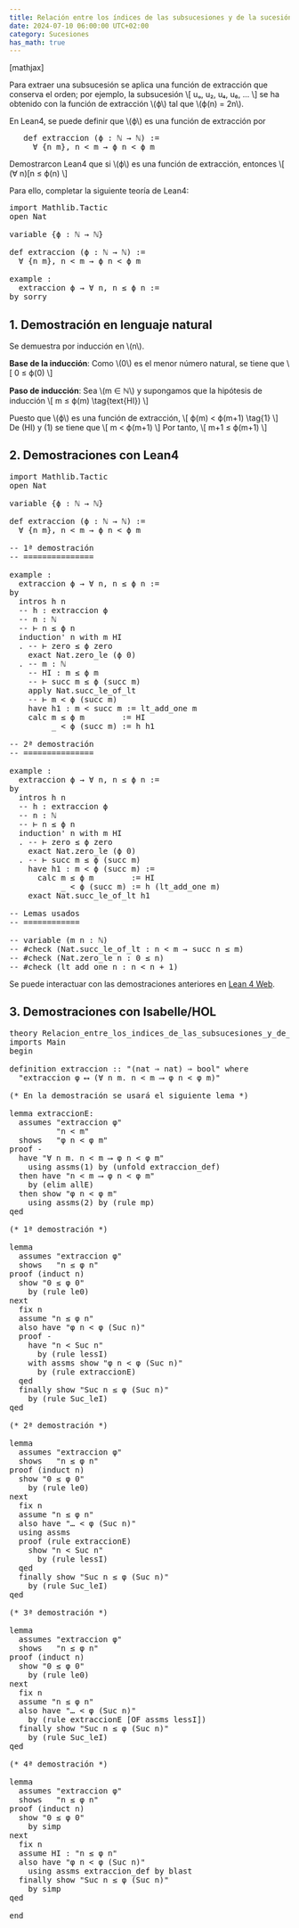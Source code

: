 ```yaml
---
title: Relación entre los índices de las subsucesiones y de la sucesión
date: 2024-07-10 06:00:00 UTC+02:00
category: Sucesiones
has_math: true
---
```


[mathjax]

Para extraer una subsucesión se aplica una función de extracción que conserva el orden; por ejemplo, la subsucesión
\\[ uₒ, u₂, u₄, u₆, ... \\]
se ha obtenido con la función de extracción \\(ϕ\\) tal que \\(ϕ(n) = 2n\\).

En Lean4, se puede definir que \\(ϕ\\) es una función de extracción por
<pre lang="lean">
   def extraccion (ϕ : ℕ → ℕ) :=
     ∀ {n m}, n < m → ϕ n < ϕ m
</pre>

Demostrarcon Lean4 que si \\(ϕ\\) es una función de extracción, entonces
\\[ (∀ n)[n ≤ ϕ(n) \\]

Para ello, completar la siguiente teoría de Lean4:

<pre lang="lean">
import Mathlib.Tactic
open Nat

variable {ϕ : ℕ → ℕ}

def extraccion (ϕ : ℕ → ℕ) :=
  ∀ {n m}, n < m → ϕ n < ϕ m

example :
  extraccion ϕ → ∀ n, n ≤ ϕ n :=
by sorry
</pre>
<!--more-->

<h2>1. Demostración en lenguaje natural</h2>

Se demuestra por inducción en \\(n\\).

**Base de la inducción**: Como \\(0\\) es el menor número natural, se tiene que
\\[ 0 ≤ ϕ(0) \\]

**Paso de inducción**: Sea \\(m ∈ ℕ\\) y supongamos que la hipótesis de inducción
\\[ m ≤ ϕ(m) \\tag{text{HI}) \\]

Puesto que \\(ϕ\\) es una función de extracción,
\\[ ϕ(m) < ϕ(m+1) \\tag{1} \\]
De (HI) y (1) se tiene que
\\[ m < ϕ(m+1) \\]
Por tanto,
\\[ m+1 ≤ ϕ(m+1) \\]

<h2>2. Demostraciones con Lean4</h2>

<pre lang="lean">
import Mathlib.Tactic
open Nat

variable {ϕ : ℕ → ℕ}

def extraccion (ϕ : ℕ → ℕ) :=
  ∀ {n m}, n < m → ϕ n < ϕ m

-- 1ª demostración
-- ===============

example :
  extraccion ϕ → ∀ n, n ≤ ϕ n :=
by
  intros h n
  -- h : extraccion ϕ
  -- n : ℕ
  -- ⊢ n ≤ ϕ n
  induction' n with m HI
  . -- ⊢ zero ≤ ϕ zero
    exact Nat.zero_le (ϕ 0)
  . -- m : ℕ
    -- HI : m ≤ ϕ m
    -- ⊢ succ m ≤ ϕ (succ m)
    apply Nat.succ_le_of_lt
    -- ⊢ m < ϕ (succ m)
    have h1 : m < succ m := lt_add_one m
    calc m ≤ ϕ m        := HI
         _ < ϕ (succ m) := h h1

-- 2ª demostración
-- ===============

example :
  extraccion ϕ → ∀ n, n ≤ ϕ n :=
by
  intros h n
  -- h : extraccion ϕ
  -- n : ℕ
  -- ⊢ n ≤ ϕ n
  induction' n with m HI
  . -- ⊢ zero ≤ ϕ zero
    exact Nat.zero_le (ϕ 0)
  . -- ⊢ succ m ≤ ϕ (succ m)
    have h1 : m < ϕ (succ m) :=
      calc m ≤ ϕ m        := HI
           _ < ϕ (succ m) := h (lt_add_one m)
    exact Nat.succ_le_of_lt h1

-- Lemas usados
-- ============

-- variable (m n : ℕ)
-- #check (Nat.succ_le_of_lt : n < m → succ n ≤ m)
-- #check (Nat.zero_le n : 0 ≤ n)
-- #check (lt_add_one n : n < n + 1)
</pre>

Se puede interactuar con las demostraciones anteriores en [Lean 4 Web](https://live.lean-lang.org/#url=https://raw.githubusercontent.com/jaalonso/Calculemus2/main/src/Relacion_entre_los_indices_de_las_subsucesiones_y_de_la_sucesion.lean).

<h2>3. Demostraciones con Isabelle/HOL</h2>

<pre lang="isar">
theory Relacion_entre_los_indices_de_las_subsucesiones_y_de_la_sucesion
imports Main
begin

definition extraccion :: "(nat ⇒ nat) ⇒ bool" where
  "extraccion φ ⟷ (∀ n m. n < m ⟶ φ n < φ m)"

(* En la demostración se usará el siguiente lema *)

lemma extraccionE:
  assumes "extraccion φ"
          "n < m"
  shows   "φ n < φ m"
proof -
  have "∀ n m. n < m ⟶ φ n < φ m"
    using assms(1) by (unfold extraccion_def)
  then have "n < m ⟶ φ n < φ m"
    by (elim allE)
  then show "φ n < φ m"
    using assms(2) by (rule mp)
qed

(* 1ª demostración *)

lemma
  assumes "extraccion φ"
  shows   "n ≤ φ n"
proof (induct n)
  show "0 ≤ φ 0"
    by (rule le0)
next
  fix n
  assume "n ≤ φ n"
  also have "φ n < φ (Suc n)"
  proof -
    have "n < Suc n"
      by (rule lessI)
    with assms show "φ n < φ (Suc n)"
      by (rule extraccionE)
  qed
  finally show "Suc n ≤ φ (Suc n)"
    by (rule Suc_leI)
qed

(* 2ª demostración *)

lemma
  assumes "extraccion φ"
  shows   "n ≤ φ n"
proof (induct n)
  show "0 ≤ φ 0"
    by (rule le0)
next
  fix n
  assume "n ≤ φ n"
  also have "… < φ (Suc n)"
  using assms
  proof (rule extraccionE)
    show "n < Suc n"
      by (rule lessI)
  qed
  finally show "Suc n ≤ φ (Suc n)"
    by (rule Suc_leI)
qed

(* 3ª demostración *)

lemma
  assumes "extraccion φ"
  shows   "n ≤ φ n"
proof (induct n)
  show "0 ≤ φ 0"
    by (rule le0)
next
  fix n
  assume "n ≤ φ n"
  also have "… < φ (Suc n)"
    by (rule extraccionE [OF assms lessI])
  finally show "Suc n ≤ φ (Suc n)"
    by (rule Suc_leI)
qed

(* 4ª demostración *)

lemma
  assumes "extraccion φ"
  shows   "n ≤ φ n"
proof (induct n)
  show "0 ≤ φ 0"
    by simp
next
  fix n
  assume HI : "n ≤ φ n"
  also have "φ n < φ (Suc n)"
    using assms extraccion_def by blast
  finally show "Suc n ≤ φ (Suc n)"
    by simp
qed

end
</pre>
